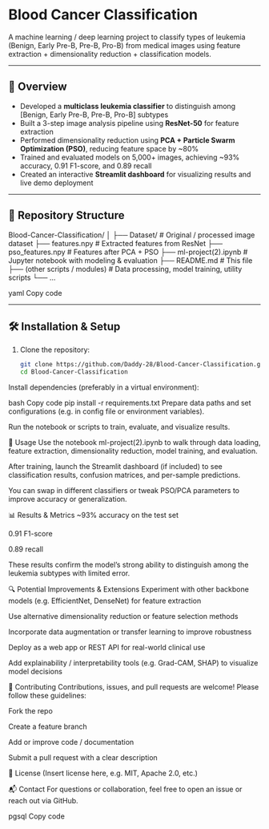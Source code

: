 # Blood Cancer Classification

A machine learning / deep learning project to classify types of leukemia (Benign, Early Pre-B, Pre-B, Pro-B) from medical images using feature extraction + dimensionality reduction + classification models.

---

## 🧾 Overview

- Developed a **multiclass leukemia classifier** to distinguish among \[Benign, Early Pre-B, Pre-B, Pro-B\] subtypes  
- Built a 3-step image analysis pipeline using **ResNet-50** for feature extraction  
- Performed dimensionality reduction using **PCA + Particle Swarm Optimization (PSO)**, reducing feature space by ~80%  
- Trained and evaluated models on 5,000+ images, achieving ~93% accuracy, 0.91 F1-score, and 0.89 recall  
- Created an interactive **Streamlit dashboard** for visualizing results and live demo deployment  

---

## 📁 Repository Structure

Blood-Cancer-Classification/
│
├── Dataset/ # Original / processed image dataset
├── features.npy # Extracted features from ResNet
├── pso_features.npy # Features after PCA + PSO
├── ml-project(2).ipynb # Jupyter notebook with modeling & evaluation
├── README.md # This file
├── (other scripts / modules) # Data processing, model training, utility scripts
└── ...

yaml
Copy code

---

## 🛠 Installation & Setup

1. Clone the repository:
   ```bash
   git clone https://github.com/Daddy-28/Blood-Cancer-Classification.git
   cd Blood-Cancer-Classification
Install dependencies (preferably in a virtual environment):

bash
Copy code
pip install -r requirements.txt
Prepare data paths and set configurations (e.g. in config file or environment variables).

Run the notebook or scripts to train, evaluate, and visualize results.

🚀 Usage
Use the notebook ml-project(2).ipynb to walk through data loading, feature extraction, dimensionality reduction, model training, and evaluation.

After training, launch the Streamlit dashboard (if included) to see classification results, confusion matrices, and per-sample predictions.

You can swap in different classifiers or tweak PSO/PCA parameters to improve accuracy or generalization.

📊 Results & Metrics
~93% accuracy on the test set

0.91 F1-score

0.89 recall

These results confirm the model’s strong ability to distinguish among the leukemia subtypes with limited error.

🔍 Potential Improvements & Extensions
Experiment with other backbone models (e.g. EfficientNet, DenseNet) for feature extraction

Use alternative dimensionality reduction or feature selection methods

Incorporate data augmentation or transfer learning to improve robustness

Deploy as a web app or REST API for real-world clinical use

Add explainability / interpretability tools (e.g. Grad-CAM, SHAP) to visualize model decisions

🤝 Contributing
Contributions, issues, and pull requests are welcome!
Please follow these guidelines:

Fork the repo

Create a feature branch

Add or improve code / documentation

Submit a pull request with a clear description

📄 License
(Insert license here, e.g. MIT, Apache 2.0, etc.)

📬 Contact
For questions or collaboration, feel free to open an issue or reach out via GitHub.

pgsql
Copy code

